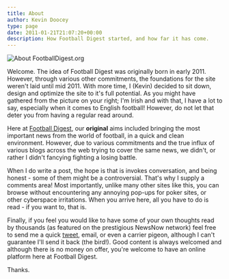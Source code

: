 ```yaml
---
title: About
author: Kevin Doocey
type: page
date: 2011-01-21T21:07:20+00:00
description: How Football Digest started, and how far it has come.
---
```


![About FootballDigest.org](http://www.footballdigest.org/wp-content/uploads/2011/01/About-Football-Digest.jpg)

Welcome. The idea of Football Digest was originally born in early 2011. However, through various other commitments, the foundations for the site weren't laid until mid 2011. With more time, I (Kevin) decided to sit down, design and optimize the site to it's full potential. As you might have gathered from the picture on your right; I'm Irish and with that, I have a lot to say, especially when it comes to English football! However, do not let that deter you from having a regular read around.

Here at [Football Digest][1], our **original** aims included bringing the most important news from the world of football, in a quick and clean environment. However, due to various commitments and the true influx of various blogs across the web trying to cover the same news, we didn't, or rather I didn't fancying fighting a losing battle.

When I do write a post, the hope is that is invokes conversation, and being honest - some of them might be a controversial. That's why I supply a comments area! Most importantly, unlike many other sites like this, you can browse without encountering any annoying pop-ups for poker sites, or other cyberspace irritations. When you arrive here, all you have to do is read - if you want to, that is.

Finally, if you feel you would like to have some of your own thoughts read by thousands (as featured on the prestigious NewsNow network) feel free to send me a quick [tweet][2], email, or even a carrier pigeon, although I can't guarantee I'll send it back (the bird!). Good content is always welcomed and although there is no money on offer, you're welcome to have an online platform here at Football Digest.

Thanks.

 [1]: http://www.footballdigest.org/ "Football Digest"
 [2]: http://twitter.com/kevindoocey "kevin doocey twitter"
